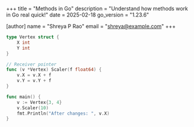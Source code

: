 +++
title = "Methods in Go"
description =  "Understand how methods work in Go real quick!"
date = 2025-02-18
go_version = "1.23.6"

[author]
name = "Shreya P Rao"
email = "shreya@example.com"
+++

```go
type Vertex struct {
    X int
    Y int
}

// Receiver pointer
func (v *Vertex) Scaler(f float64) {
    v.X = v.X + f
    v.Y = v.Y + f
}

func main() {
    v := Vertex{3, 4}
    v.Scaler(10)
    fmt.Println("After changes: ", v.X)
}
```
